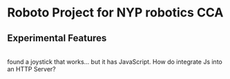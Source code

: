 # Roboto Project for NYP robotics CCA <br>

## Experimental Features

<br>
found a joystick that works... but it has JavaScript. How do integrate Js into an HTTP Server?
